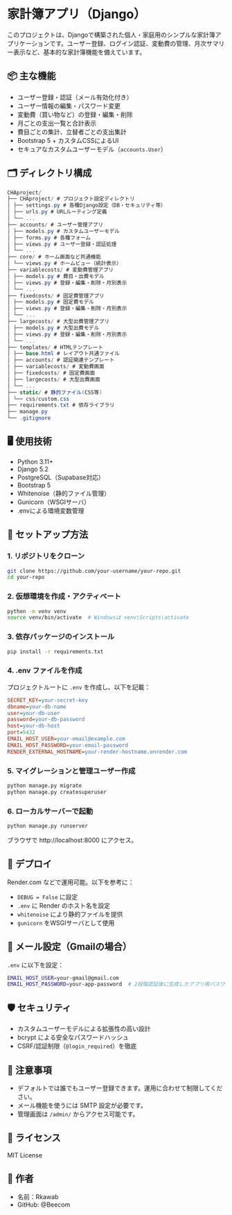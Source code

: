 # 家計簿アプリ（Django）

このプロジェクトは、Djangoで構築された個人・家庭用のシンプルな家計簿アプリケーションです。ユーザー登録、ログイン認証、変動費の管理、月次サマリー表示など、基本的な家計簿機能を備えています。

## 📦 主な機能

- ユーザー登録・認証（メール有効化付き）
- ユーザー情報の編集・パスワード変更
- 変動費（買い物など）の登録・編集・削除
- 月ごとの支出一覧と合計表示
- 費目ごとの集計、立替者ごとの支出集計
- Bootstrap 5 + カスタムCSSによるUI
- セキュアなカスタムユーザーモデル（`accounts.User`）

## 🗂️ ディレクトリ構成

```csharp
CHAproject/
├── CHAproject/ # プロジェクト設定ディレクトリ
│ ├── settings.py # 各種Django設定（DB・セキュリティ等）
│ ├── urls.py # URLルーティング定義
│ └── ...
├── accounts/ # ユーザー管理アプリ
│ ├── models.py # カスタムユーザーモデル
│ ├── forms.py # 各種フォーム
│ ├── views.py # ユーザー登録・認証処理
│ └── ...
├── core/ # ホーム画面など共通機能
│ └── views.py # ホームビュー（統計表示）
├── variablecosts/ # 変動費管理アプリ
│ ├── models.py # 費目・出費モデル
│ ├── views.py # 登録・編集・削除・月別表示
│ └── ...
├── fixedcosts/ # 固定費管理アプリ
│ ├── models.py # 固定費モデル
│ ├── views.py # 登録・編集・削除・月別表示
│ └── ...
├── largecosts/ # 大型出費管理アプリ
│ ├── models.py # 大型出費モデル
│ ├── views.py # 登録・編集・削除・月別表示
│ └── ...
├── templates/ # HTMLテンプレート
│ ├── base.html # レイアウト共通ファイル
│ ├── accounts/ # 認証関連テンプレート
│ ├── variablecosts/ # 変動費画面
│ ├── fixedcosts/ # 固定費画面
│ ├── largecosts/ # 大型出費画面
│ └── ...
├── static/ # 静的ファイル(CSS等)
│ └── css/custom.css
├── requirements.txt # 依存ライブラリ
├── manage.py
└── .gitignore
```

## 🖥️ 使用技術

- Python 3.11+
- Django 5.2
- PostgreSQL（Supabase対応）
- Bootstrap 5
- Whitenoise（静的ファイル管理）
- Gunicorn（WSGIサーバ）
- .envによる環境変数管理

## 🔧 セットアップ方法

### 1. リポジトリをクローン

```bash
git clone https://github.com/your-username/your-repo.git
cd your-repo
```

### 2. 仮想環境を作成・アクティベート

```bash
python -m venv venv
source venv/bin/activate  # Windowsは venv\Scripts\activate
```

### 3. 依存パッケージのインストール

```bash
pip install -r requirements.txt
```

### 4. .env ファイルを作成

プロジェクトルートに `.env` を作成し、以下を記載：

```ini
SECRET_KEY=your-secret-key
dbname=your-db-name
user=your-db-user
password=your-db-password
host=your-db-host
port=5432
EMAIL_HOST_USER=your-email@example.com
EMAIL_HOST_PASSWORD=your-email-password
RENDER_EXTERNAL_HOSTNAME=your-render-hostname.onrender.com
```

### 5. マイグレーションと管理ユーザー作成

```bash
python manage.py migrate
python manage.py createsuperuser
```

### 6. ローカルサーバーで起動

```bash
python manage.py runserver
```

ブラウザで http://localhost:8000 にアクセス。


## 🚀 デプロイ

Render.com などで運用可能。以下を参考に：

- `DEBUG = False` に設定
- `.env` に Render のホスト名を設定
- `whitenoise` により静的ファイルを提供
- `gunicorn` をWSGIサーバとして使用


## 📧 メール設定（Gmailの場合）

`.env` に以下を設定：

```bash
EMAIL_HOST_USER=your-gmail@gmail.com
EMAIL_HOST_PASSWORD=your-app-password  # 2段階認証後に生成したアプリ用パスワード
```


## 🛡️ セキュリティ

- カスタムユーザーモデルによる拡張性の高い設計
- bcrypt による安全なパスワードハッシュ
- CSRF/認証制限（`@login_required`）を徹底


## 📌 注意事項

- デフォルトでは誰でもユーザー登録できます。運用に合わせて制限してください。
- メール機能を使うには SMTP 設定が必要です。
- 管理画面は `/admin/` からアクセス可能です。


## 📝 ライセンス

MIT License


## 🙌 作者

- 名前：Rkawab
- GitHub: @Beecom